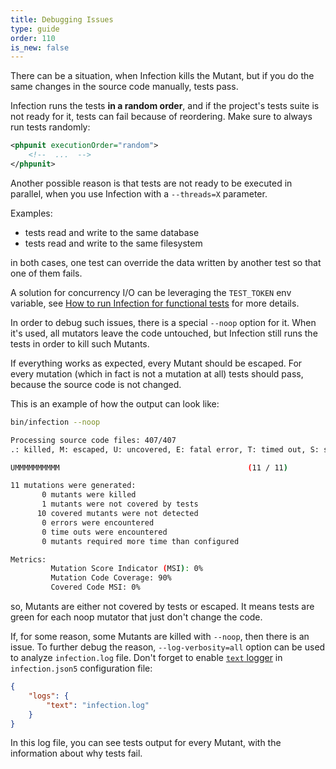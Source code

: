 ```yaml
---
title: Debugging Issues
type: guide
order: 110
is_new: false
---
```


There can be a situation, when Infection kills the Mutant, but if you do the same changes in the source code manually, tests pass.

Infection runs the tests **in a random order**, and if the project's tests suite is not ready for it, tests can fail because of reordering. Make sure to always run tests randomly:

```xml phpunit.xml
<phpunit executionOrder="random">
    <!--  ...  -->
</phpunit>
```

Another possible reason is that tests are not ready to be executed in parallel, when you use Infection with a `--threads=X` parameter.

Examples:

* tests read and write to the same database
* tests read and write to the same filesystem

in both cases, one test can override the data written by another test so that one of them fails.

A solution for concurrency I/O can be leveraging the `TEST_TOKEN` env variable, see [How to run Infection for functional tests](/guide/how-to.html#How-to-run-Infection-for-functional-tests) for more details.

In order to debug such issues, there is a special `--noop` option for it. When it's used, all mutators leave the code untouched, but Infection still runs the tests in order to kill such Mutants.

If everything works as expected, every Mutant should be escaped. For every mutation (which in fact is not a mutation at all) tests should pass, because the source code is not changed.

This is an example of how the output can look like:

```bash
bin/infection --noop

Processing source code files: 407/407
.: killed, M: escaped, U: uncovered, E: fatal error, T: timed out, S: skipped

UMMMMMMMMMM                                          (11 / 11)

11 mutations were generated:
       0 mutants were killed
       1 mutants were not covered by tests
      10 covered mutants were not detected
       0 errors were encountered
       0 time outs were encountered
       0 mutants required more time than configured

Metrics:
         Mutation Score Indicator (MSI): 0%
         Mutation Code Coverage: 90%
         Covered Code MSI: 0%
```

so, Mutants are either not covered by tests or escaped. It means tests are green for each noop mutator that just don't change the code.

If, for some reason, some Mutants are killed with `--noop`, then there is an issue. To further debug the reason, `--log-verbosity=all` option can be used to analyze `infection.log` file. Don't forget to enable [`text` logger](/guide/usage.html#Configuration-settings) in `infection.json5` configuration file:

```json
{
    "logs": {
        "text": "infection.log"
    }
}
```

In this log file, you can see tests output for every Mutant, with the information about why tests fail.
